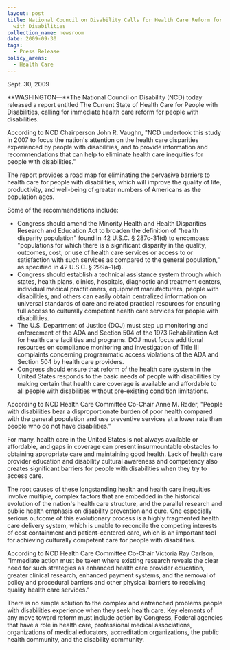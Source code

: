 ```yaml
---
layout: post
title: National Council on Disability Calls for Health Care Reform for People
  with Disabilities
collection_name: newsroom
date: 2009-09-30
tags:
  - Press Release
policy_areas:
  - Health Care
---
```


S﻿ept. 30, 2009

**WASHINGTON—**The National Council on Disability (NCD) today released a report entitled The Current State of Health Care for People with Disabilities, calling for immediate health care reform for people with disabilities.

According to NCD Chairperson John R. Vaughn, "NCD undertook this study in 2007 to focus the nation's attention on the health care disparities experienced by people with disabilities, and to provide information and recommendations that can help to eliminate health care inequities for people with disabilities."

The report provides a road map for eliminating the pervasive barriers to health care for people with disabilities, which will improve the quality of life, productivity, and well-being of greater numbers of Americans as the population ages.

Some of the recommendations include:

- Congress should amend the Minority Health and Health Disparities Research and Education Act to broaden the definition of "health disparity population" found in 42 U.S.C. § 287c-31(d) to encompass "populations for which there is a significant disparity in the quality, outcomes, cost, or use of health care services or access to or satisfaction with such services as compared to the general population," as specified in 42 U.S.C. § 299a-1(d).
- Congress should establish a technical assistance system through which states, health plans, clinics, hospitals, diagnostic and treatment centers, individual medical practitioners, equipment manufacturers, people with disabilities, and others can easily obtain centralized information on universal standards of care and related practical resources for ensuring full access to culturally competent health care services for people with disabilities.
- The U.S. Department of Justice (DOJ) must step up monitoring and enforcement of the ADA and Section 504 of the 1973 Rehabilitation Act for health care facilities and programs. DOJ must focus additional resources on compliance monitoring and investigation of Title III complaints concerning programmatic access violations of the ADA and Section 504 by health care providers.
- Congress should ensure that reform of the health care system in the United States responds to the basic needs of people with disabilities by making certain that health care coverage is available and affordable to all people with disabilities without pre-existing condition limitations.

According to NCD Health Care Committee Co-Chair Anne M. Rader, "People with disabilities bear a disproportionate burden of poor health compared with the general population and use preventive services at a lower rate than people who do not have disabilities."

For many, health care in the United States is not always available or affordable, and gaps in coverage can present insurmountable obstacles to obtaining appropriate care and maintaining good health. Lack of health care provider education and disability cultural awareness and competency also creates significant barriers for people with disabilities when they try to access care.

The root causes of these longstanding health and health care inequities involve multiple, complex factors that are embedded in the historical evolution of the nation's health care structure, and the parallel research and public health emphasis on disability prevention and cure. One especially serious outcome of this evolutionary process is a highly fragmented health care delivery system, which is unable to reconcile the competing interests of cost containment and patient-centered care, which is an important tool for achieving culturally competent care for people with disabilities.

According to NCD Health Care Committee Co-Chair Victoria Ray Carlson, "Immediate action must be taken where existing research reveals the clear need for such strategies as enhanced health care provider education, greater clinical research, enhanced payment systems, and the removal of policy and procedural barriers and other physical barriers to receiving quality health care services."

There is no simple solution to the complex and entrenched problems people with disabilities experience when they seek health care. Key elements of any move toward reform must include action by Congress, Federal agencies that have a role in health care, professional medical associations, organizations of medical educators, accreditation organizations, the public health community, and the disability community.
